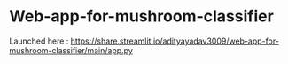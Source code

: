 # Web-app-for-mushroom-classifier
Launched here :
https://share.streamlit.io/adityayadav3009/web-app-for-mushroom-classifier/main/app.py
